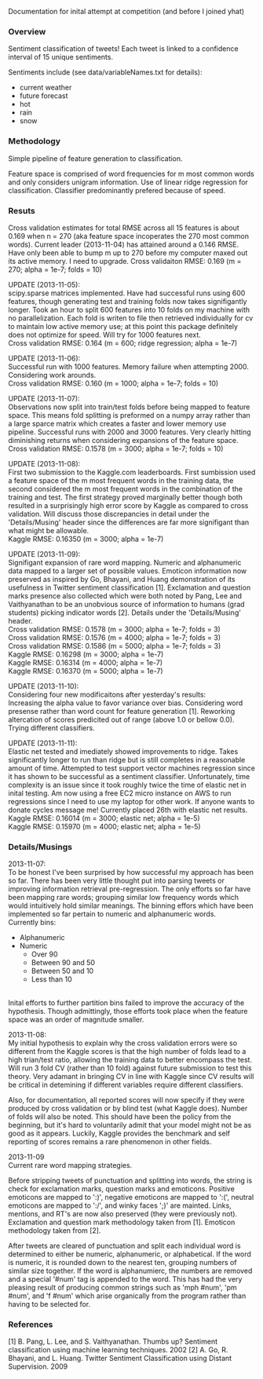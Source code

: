 Documentation for inital attempt at competition (and before I joined yhat)

<h3>Overview</h3>

Sentiment classification of tweets! Each tweet is linked to a confidence
interval of 15 unique sentiments.

Sentiments include (see data/variableNames.txt for details):
<ul>
  <li>current weather</li>
  <li>future forecast</li>
  <li>hot</li>
  <li>rain</li>
  <li>snow</li>
</ul>

<h3>Methodology</h3>

Simple pipeline of feature generation to classification.

Feature space is comprised of word frequencies for m most common words and only
considers unigram information. Use of linear ridge regression for 
classification. Classifier predominantly prefered because of speed.

<h3>Resuts</h3>

Cross validation estimates for total RMSE across all 15 features is about 0.169
when n = 270 (aka feature space incoperates the 270 most common words).
Current leader (2013-11-04) has attained around a 0.146 RMSE. Have only been
able to bump m up to 270 before my computer maxed out its active memory. I need
to upgrade.
  Cross validaiton RMSE: 0.169 (m = 270; alpha = 1e-7; folds = 10)

UPDATE (2013-11-05):<br>
scipy.sparse matrices implemented. Have had successful runs using 600 features,
though generating test and training folds now takes signifigantly longer. Took
an hour to split 600 features into 10 folds on my machine with no
parallelization. Each fold is writen to file then retrieved individually for cv
to maintain low active memory use; at this point this package definitely does
not optimize for speed. Will try for 1000 features next.<br>
  Cross validation RMSE: 0.164 (m = 600; ridge regression; alpha = 1e-7)

UPDATE (2013-11-06):<br>
Successful run with 1000 features. Memory failure when attempting 2000.
Considering work arounds.<br>
  Cross validation RMSE: 0.160 (m = 1000; alpha = 1e-7; folds = 10)

UPDATE (2013-11-07):<br>
Observations now split into train/test folds before being mapped to feature
space. This means fold splitting is preformed on a numpy array rather than a 
large sparce matrix  which creates a faster and lower memory use pipeline. 
Successful runs with 2000 and 3000 features. Very clearly hitting diminishing
returns when considering expansions of the feature space.<br>
  Cross validation RMSE: 0.1578 (m = 3000; alpha = 1e-7; folds = 10)

UPDATE (2013-11-08):<br>
First two submission to the Kaggle.com leaderboards. First sumbission used a
feature space of the m most frequent words in the training data, the second
considered the m most frequent words in the combination of the training and
test. The first strategy proved marginally better though both resulted in a
surprisingly high error score by Kaggle as compared to cross validation. Will
discuss those discrepancies in detail under the 'Details/Musing' header since
the differences are far more signifigant than what might be allowable.<br>
  Kaggle RMSE: 0.16350 (m = 3000; alpha = 1e-7) 

UPDATE (2013-11-09):<br>
Signifigant expansion of rare word mapping. Numeric and alphanumeric data
mapped to a larger set of possible values. Emoticon information now preserved
as inspired by Go, Bhayani, and Huang demonstration of its usefulness in 
Twitter sentiment classification [1]. Exclamation and question marks presence
also collected which were both noted by Pang, Lee and Vaithyanathan to be an
unobvious source of information to humans (grad students) picking indicator
words [2]. Details under the 'Details/Musing' header.<br>
  Cross validation RMSE: 0.1578 (m = 3000; alpha = 1e-7; folds = 3)<br>
  Cross validation RMSE: 0.1576 (m = 4000; alpha = 1e-7; folds = 3)<br>
  Cross validation RMSE: 0.1586 (m = 5000; alpha = 1e-7; folds = 3)<br>
  Kaggle RMSE: 0.16298 (m = 3000; alpha = 1e-7)<br>
  Kaggle RMSE: 0.16314 (m = 4000; alpha = 1e-7)<br>
  Kaggle RMSE: 0.16370 (m = 5000; alpha = 1e-7)<br>

UPDATE (2013-11-10):<br>
Considering four new modificaitons after yesterday's results:<br>
Increasing the alpha value to favor variance over bias. Considering word 
presense rather than word count for feature generation [1]. Reworking
altercation of scores predicited out of range (above 1.0 or bellow 0.0). Trying
different classifiers.

UPDATE (2013-11-11):<br>
Elastic net tested and imediately showed improvements to ridge. Takes
significantly longer to run than ridge but is still completes in a reasonable
amount of time. Attempted to test support vector machines regression since it
has shown to be successful as a sentiment classifier. Unfortunately, time
complexity is an issue since it took roughly twice the time of elastic net in
inital testing. Am now using a free EC2 micro instance on AWS to run 
regressions since I need to use my laptop for other work. If anyone wants to
donate cycles message me! Currently placed 26th with elastic net results.<br>
  Kaggle RMSE: 0.16014 (m = 3000; elastic net; alpha = 1e-5)<br>
  Kaggle RMSE: 0.15970 (m = 4000; elastic net; alpha = 1e-5)


<h3>Details/Musings</h3>

2013-11-07:<br>
To be honest I've been surprised by how successful my approach has been so far.
There has been very little thought put into parsing tweets or improving
information retrieval pre-regression. The only efforts so far have been mapping
rare words; grouping similar low frequency words which would intuitively hold
similar meanings. The binning effors which have been implemented so far pertain
to numeric and alphanumeric words.
<br>Currently bins:
<ul>
  <li>Alphanumeric</li>
  <li>Numeric
    <ul>
      <li>Over 90</li>
      <li>Between 90 and 50</li>
      <li>Between 50 and 10</li>
      <li>Less than 10</li>
    </ul>
  </li>
</ul><br>
Inital efforts to further partition bins failed to improve the accuracy of the
hypothesis. Though admittingly, those efforts took place  when the feature 
space was an order of magnitude smaller.

2013-11-08:<br>
My initial hypothesis to explain why the cross validation errors were so
different from the Kaggle scores is that the high number of folds lead to a
high trian/test ratio, allowing the training data to better encompass the test.
Will run 3 fold CV (rather than 10 fold) against future submission to test this
theory. Very adamant in bringing CV in line with Kaggle since CV results will
be critical in detemining if different variables require different classifiers.

Also, for documentation, all reported scores will now specify if they were
produced by cross validation or by blind test (what Kaggle does). Number of
folds will also be noted. This should have been the policy from the beginning,
but it's hard to voluntarily admit that your model might not be as good as it
appears. Luckily, Kaggle provides the benchmark and self reporting of scores
remains a rare phenomenon in other fields.

2013-11-09<br>
Current rare word mapping strategies.

Before stripping tweets of punctuation and splitting into words, the string is
check for exclamation marks, question marks and emoticons. Positive emoticons
are mapped to ':)', negative emoticons are mapped to ':(', neutral emoticons 
are mapped to ':/', and winky faces ';)' are mainted. Links, mentions, and RT's
are now also preserved (they were previously not). Exclamation and question
mark methodology taken from [1]. Emoticon methodology taken from [2].

After tweets are cleared of punctuation and split each individual word is
determined to either be numeric, alphanumeric, or alphabetical. If the word is
numeric, it is rounded down to the nearest ten, grouping numbers of similar
size together. If the word is alphanumierc, the numbers are removed and a
special '#num' tag is appended to the word. This has had the very pleasing
result of producing common strings such as 'mph #num', 'pm #num', and 'f #num'
which arise organically from the program rather than having to be selected for.


<h3>References</h3>
[1] B. Pang, L. Lee, and S. Vaithyanathan. Thumbs up? Sentiment classification
using machine learning techniques. 2002
[2] A. Go, R. Bhayani, and L. Huang. Twitter Sentiment Classification using
Distant Supervision. 2009

